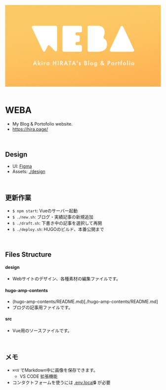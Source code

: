 <a href="hira.page" target="_blank">
  <img src="design/ogp.png" alt="WEBA">
</a>

<br/>
<br/>

# WEBA
* My Blog & Portofolio website.
* https://hira.page/


<br/>

## Design
* UI: [Figma](https://www.figma.com/file/FCrd1uYqTKyUW16MtbWU8C/hira.page)
* Assets: [./design](design)

<br/>

## 更新作業
- `$ npm start`: Vueのサーバー起動
- `$ ./new.sh`: ブログ・実績記事の新規追加
- `$ ./draft.sh`: 下書き中の記事を選択して再開
- `$ ./deploy.sh`: HUGOのビルド、本番公開まで

<br/>

## Files Structure

#### design
- Webサイトのデザイン、各種素材の編集ファイルです。

#### hugo-amp-contents
- (hugo-amp-contents/README.md)[./hugo-amp-contents/README.md]
- ブログの記事用ファイルです。


#### src
- Vue用のソースファイルです。

<br/>

## メモ
- `⌘⌥V` でMarkdown中に画像を保存できます。
  - VS CODE 拡張機能
- コンタクトフォームを使うには [.env.local](https://www.notion.so/psephopaiktes/Blog-Portfolio-Renewal-ad291ee9ac9d445489982f8ca9daf450)🔒 が必要
